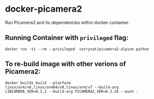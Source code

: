 # docker-picamera2
Run Picamera2 and its dependencies within docker container.
## Running Container with `privileged` flag:
```shell
docker run -ti --rm --privileged  carrycat/picamera2-alpine python
```
## To re-build image with other verions of Picamera2:
```shell
docker buildx build --platform linux/arm/v6,linux/arm64/v8,linux/arm/v7 --build-arg LIBCAMERA_VER=0.3.2 --build-arg PICAMERA2_VER=0.3.24 --push .
```